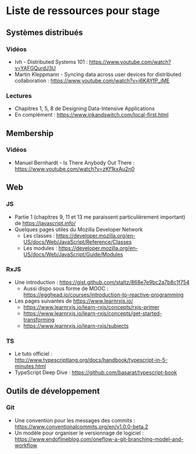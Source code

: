 # Liste de ressources pour stage

## Systèmes distribués

### Vidéos
- Ivh - Distributed Systems 101 : https://www.youtube.com/watch?v=YAFGQurdJ3U
- Martin Kleppmann - Syncing data across user devices for distributed collaboration : https://www.youtube.com/watch?v=j6KAYfP_iME

### Lectures
- Chapitres 1, 5, 8 de Designing Data-Intensive Applications
- En complément : https://www.inkandswitch.com/local-first.html

## Membership

### Vidéos
- Manuel Bernhardt - Is There Anybody Out There : https://www.youtube.com/watch?v=zKf1kxAu2n0

## Web

### JS
- Partie 1 (chapitres 9, 11 et 13 me paraissent particulièrement important) de https://javascript.info/
- Quelques pages utiles du Mozilla Developer Network
    - Les classes : https://developer.mozilla.org/en-US/docs/Web/JavaScript/Reference/Classes
    - Les modules : https://developer.mozilla.org/en-US/docs/Web/JavaScript/Guide/Modules

### RxJS
- Une introduction : https://gist.github.com/staltz/868e7e9bc2a7b8c1f754
    - Aussi dispo sous forme de MOOC : https://egghead.io/courses/introduction-to-reactive-programming
- Les pages suivantes de https://www.learnrxjs.io/
    - https://www.learnrxjs.io/learn-rxjs/concepts/rxjs-primer
    - https://www.learnrxjs.io/learn-rxjs/concepts/get-started-transforming
    - https://www.learnrxjs.io/learn-rxjs/subjects

### TS
- Le tuto officiel : http://www.typescriptlang.org/docs/handbook/typescript-in-5-minutes.html
- TypeScript Deep Dive : https://github.com/basarat/typescript-book


## Outils de développement

### Git

- Une convention pour les messages des commits : https://www.conventionalcommits.org/en/v1.0.0-beta.2
- Un modèle pour organiser le versionnage de logiciel : https://www.endoflineblog.com/oneflow-a-git-branching-model-and-workflow

